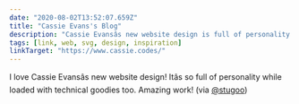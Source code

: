 ```yaml
---
date: "2020-08-02T13:52:07.659Z"
title: "Cassie Evans's Blog"
description: "Cassie Evansâs new website design is full of personality while loaded with technical goodies"
tags: [link, web, svg, design, inspiration]
linkTarget: "https://www.cassie.codes/"
---
```

I love Cassie Evansâs new website design! Itâs so full of personality while loaded with technical goodies too. Amazing work! (via [@stugoo](https://twitter.com/stugoo))